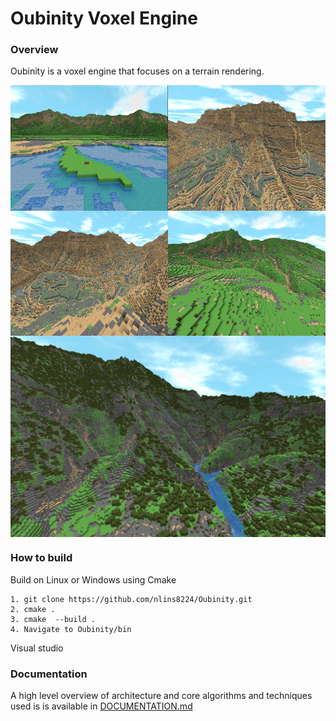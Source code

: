 # Oubinity Voxel Engine

### Overview
Oubinity is a voxel engine that focuses on a terrain rendering.

<div>
  <div style="display:flex">
    <img src="./documentation_resources/scene-1.png"  style="width:50%"/>
    <img src="./documentation_resources/canyon-1.png" style="width:50%"/>
  </div>
  <div style="display:flex">
    <img src="./documentation_resources/canyon-2.png" style="width:50%"/>
    <img src="./documentation_resources/hills-1.png"  style="width:50%"/>
  </div>
  <div style="display:flex">
    <img src="./documentation_resources/scene-8.png"/>
  </div>
</div>

### How to build
Build on Linux or Windows using Cmake
```
1. git clone https://github.com/nlins8224/Oubinity.git
2. cmake .  
3. cmake  --build .
4. Navigate to Oubinity/bin
```
Visual studio

### Documentation
A high level overview of architecture and core algorithms and techniques used is is available in [DOCUMENTATION.md](https://github.com/nlins8224/Oubinity/blob/docs_update/DOCUMENTATION.md)
